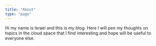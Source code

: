 ```yaml
---
title: "About"
type: "page"
---
```


Hi my name is Israel and this is my blog.
Here I will pen my thoughts on topics in the cloud space that I find interesting and hope will be useful to everyone else.

